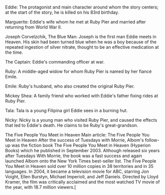 Eddie: The protagonist and main character around whom the story centers; at the start of the story, he is killed on his 83rd birthday.

Marguerite: Eddie's wife whom he met at Ruby Pier and married after returning from World War II.

Joseph Corvelzchik, The Blue Man: Joseph is the first man Eddie meets in Heaven. His skin had been turned blue when he was a boy because of the repeated ingestion of silver nitrate, thought to be an effective medication at the time.

The Captain: Eddie's commanding officer at war.

Ruby: A middle-aged widow for whom Ruby Pier is named by her fiancé Emile.

Emile: Ruby's husband, who also created the original Ruby Pier.

Mickey Shea: A family friend who worked with Eddie's father fixing rides at Ruby Pier.

Tala: Tala is a young Filipina girl Eddie sees in a burning hut.

Nicky: Nicky is a young man who visited Ruby Pier, and caused the effects that led to Eddie's death. He claims to be Ruby's great-grandson.

The Five People You Meet in Heaven
Main article: The Five People You Meet in Heaven
After the success of Tuesdays with Morrie, Albom's follow-up was the fiction book The Five People You Meet in Heaven (Hyperion Books) which he published in September 2003. Although released six years after Tuesdays With Morrie, the book was a fast success and again launched Albom onto the New York Times best-seller list. The Five People You Meet in Heaven sold over 10 million copies in 38 territories and in 35 languages. In 2004, it became a television movie for ABC, starring Jon Voight, Ellen Burstyn, Michael Imperioli, and Jeff Daniels. Directed by Lloyd Kramer, the film was critically acclaimed and the most watched TV movie of the year, with 18.7 million viewers.[
